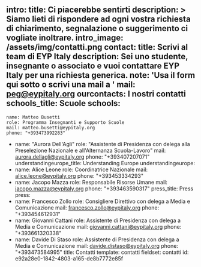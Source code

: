 intro:
  title: Ci piacerebbe sentirti
  description: >
    Siamo lieti di rispondere ad ogni vostra richiesta di chiarimento, segnalazione o suggerimento ci
    vogliate inoltrare.
intro_image: /assets/img/contatti.png
contact:
  title: Scrivi al team di EYP Italy
  description: Sei uno studente, insegnante o associato e vuoi contattare EYP Italy per una richiesta generica.
  note: 'Usa il form qui sotto o scrivi una mail a '
  mail: peg@eypitaly.org
ourcontacts: I nostri contatti
schools_title: Scuole
schools:
  - 
    name: Matteo Busetti
    role: Programma Insegnanti e Supporto Scuole
    mail: matteo.busetti@eypitaly.org
    phone: "+393473992283"
  - 
    name: "Aurora Dell'Agli"
    role: "Assistente di Presidenza con delega alla Preselezione Nazionale e all'Alternanza Scuola-Lavoro"
    mail: aurora.dellagli@eypitaly.org
    phone: "+393407207071"
understandingeurope_title: Understanding Europe
understandingeurope:
  - 
    name: Alice Leone
    role: Coordinatrice Nazionale
    mail: alice.leone@eypitaly.org
    phone: "+393453334293"
  - 
    name: Jacopo Mazza
    role: Responsabile Risorse Umane
    mail: jacopo.mazza@eypitaly.org
    phone: "+393463590317"
press_title: Press
press:
  - 
    name: Francesco Zollo
    role: Consigliere Direttivo con delega a Media e Comunicazione
    mail: francesco.zollo@eypitaly.org
    phone: "+393454612931"
  - 
    name: Giovanni Cattani
    role: Assistente di Presidenza con delega a Media e Comunicazione
    mail: giovanni.cattani@eypitaly.org
    phone: "+393661320338"
  - 
    name: Davide Di Staso
    role: Assistente di Presidenza con delega a Media e Comunicazione
    mail: davide.distaso@eypitaly.org
    phone: "+393473584995"
title: Contatti
template: contatti
fieldset: contatti
id: e92a28e0-1842-4803-a165-de8b7772e85f
